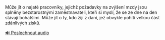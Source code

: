 
Může jít o najaté pracovníky, jejichž požadavky na zvýšení mzdy jsou splněny bezstarostnými zaměstnavateli, kteří si myslí, že se ze dne na den stávají bohatšími. Může jít o ty, kdo žijí z daní, jež obvykle pohltí velkou část zdánlivých zisků.

[🔊 Poslechnout audio](/data/7-paragraphs/audio/chapter_100/para_004-Me-jt-o-najat-pracovnky-jejich-poadavky-na.mp3)
